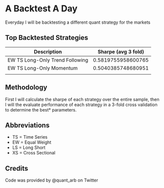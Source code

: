 # A Backtest A Day
Everyday I will be backtesting a different quant strategy for the markets

## Top Backtested Strategies
| Description                     | Sharpe (avg 3 fold) |
|---------------------------------|---------------------|
| EW TS Long-Only Trend Following | 0.5819755958600765  |
| EW TS Long-Only Momentum        | 0.5040385748680951  |
|                                 |                     |

## Methodology
First I will calculate the sharpe of each strategy over the entire sample, then I will the evaluate performance of each strategy in a 3-fold cross validation to determine the best* parameters.

## Abbreviations
- TS = Time Series
- EW = Equal Weight
- LS = Long Short
- XS = Cross Sectional

## Credits
Code was provided by @quant_arb on Twitter
